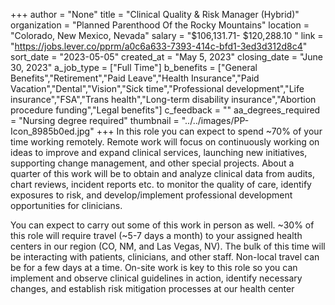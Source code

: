 +++
author = "None"
title = "Clinical Quality & Risk Manager (Hybrid)"
organization = "Planned Parenthood Of the Rocky Mountains"
location = "Colorado, New Mexico, Nevada"
salary = "$106,131.71- $120,288.10 "
link = "https://jobs.lever.co/pprm/a0c6a633-7393-414c-bfd1-3ed3d312d8c4"
sort_date = "2023-05-05"
created_at = "May 5, 2023"
closing_date = "June 30, 2023"
a_job_type = ["Full Time"]
b_benefits = ["General Benefits","Retirement","Paid Leave","Health Insurance","Paid Vacation","Dental","Vision","Sick time","Professional development","Life insurance","FSA","Trans health","Long-term disability insurance","Abortion procedure funding","Legal benefits"]
c_feedback = ""
aa_degrees_required = "Nursing degree required"
thumbnail = "../../images/PP-Icon_8985b0ed.jpg"
+++
In this role you can expect to spend ~70% of your time working remotely. Remote work will focus on continuously working on ideas to improve and expand clinical services, launching new initiatives, supporting change management, and other special projects. About a quarter of this work will be to obtain and analyze clinical data from audits, chart reviews, incident reports etc. to monitor the quality of care, identify exposures to risk, and develop/implement professional development opportunities for clinicians.
 
You can expect to carry out some of this work in person as well. ~30% of this role will require travel (~5-7 days a month) to your assigned health centers in our region (CO, NM, and Las Vegas, NV). The bulk of this time will be interacting with patients, clinicians, and other staff. Non-local travel can be for a few days at a time. On-site work is key to this role so you can implement and observe clinical guidelines in action, identify necessary changes, and establish risk mitigation processes at our health center